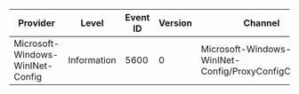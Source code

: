 Provider                          |  Level        |  Event ID  |  Version  |  Channel                                              |  Task  |  Opcode  |  Keyword  |  Message
----------------------------------|---------------|------------|-----------|-------------------------------------------------------|--------|----------|-----------|---------
Microsoft-Windows-WinINet-Config  |  Information  |  5600      |  0        |  Microsoft-Windows-WinINet-Config/ProxyConfigChanged  |        |          |           |